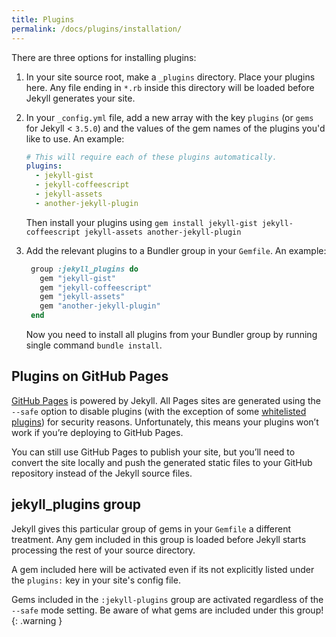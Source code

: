 ```yaml
---
title: Plugins
permalink: /docs/plugins/installation/
---
```


There are three options for installing plugins:

1. In your site source root, make a `_plugins` directory. Place your plugins
   here. Any file ending in `*.rb` inside this directory will be loaded before
   Jekyll generates your site.

2. In your `_config.yml` file, add a new array with the key `plugins` (or `gems` for Jekyll < `3.5.0`) and the
   values of the gem names of the plugins you'd like to use. An example:

   ```yaml
   # This will require each of these plugins automatically.
   plugins:
     - jekyll-gist
     - jekyll-coffeescript
     - jekyll-assets
     - another-jekyll-plugin
   ```

   Then install your plugins using `gem install jekyll-gist jekyll-coffeescript jekyll-assets another-jekyll-plugin`

3. Add the relevant plugins to a Bundler group in your `Gemfile`. An
   example:

   ```ruby
    group :jekyll_plugins do
      gem "jekyll-gist"
      gem "jekyll-coffeescript"
      gem "jekyll-assets"
      gem "another-jekyll-plugin"
    end
   ```

   Now you need to install all plugins from your Bundler group by running single command `bundle install`.

## Plugins on GitHub Pages

[GitHub Pages](https://pages.github.com/) is powered by Jekyll.
All Pages sites are generated using the `--safe` option
to disable plugins (with the exception of some
[whitelisted plugins](https://pages.github.com/versions)) for
security reasons. Unfortunately, this means
your plugins won’t work if you’re deploying to GitHub Pages.

You can still use GitHub Pages to publish your site, but you’ll need to
convert the site locally and push the generated static files to your GitHub
repository instead of the Jekyll source files.

## jekyll_plugins group

Jekyll gives this particular group of gems in your `Gemfile` a different
treatment. Any gem included in this group is loaded before Jekyll starts
processing the rest of your source directory.

A gem included here will be activated even if its not explicitly listed under
the `plugins:` key in your site's config file.


Gems included in the `:jekyll-plugins` group are activated
regardless of the `--safe` mode setting. Be aware of what
gems are included under this group!
{: .warning }
